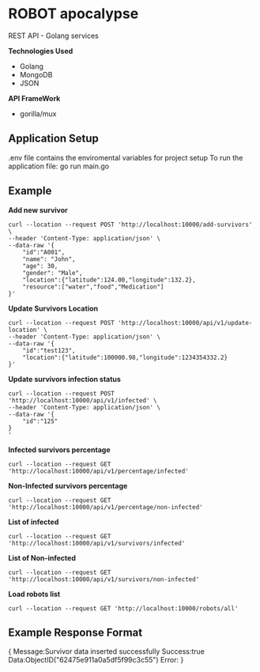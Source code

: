 # ROBOT apocalypse

REST API - Golang services

**Technologies Used**
- Golang
- MongoDB
- JSON

**API FrameWork**
- gorilla/mux


## Application Setup

.env file contains the enviromental variables for project setup
To run the application file:
    go run main.go

## Example

**Add new survivor**

    curl --location --request POST 'http://localhost:10000/add-survivors' \
    --header 'Content-Type: application/json' \
    --data-raw '{
        "id":"A001",
        "name": "John", 
        "age": 30, 
        "gender": "Male",
        "location":{"latitude":124.00,"longitude":132.2},
        "resource":["water","food","Medication"]
    }'
 

**Update Survivors Location**

    curl --location --request POST 'http://localhost:10000/api/v1/update-location' \
    --header 'Content-Type: application/json' \
    --data-raw '{
        "id":"test123",
        "location":{"latitude":100000.98,"longitude":1234354332.2}
    }'

**Update survivors infection status**

    curl --location --request POST 'http://localhost:10000/api/v1/infected' \
    --header 'Content-Type: application/json' \
    --data-raw '{
        "id":"125"
    }
    '

**Infected  survivors percentage**

    curl --location --request GET 'http://localhost:10000/api/v1/percentage/infected'

**Non-Infected  survivors percentage**
    
    curl --location --request GET 'http://localhost:10000/api/v1/percentage/non-infected'
   
**List of infected**

    curl --location --request GET 'http://localhost:10000/api/v1/survivors/infected'

**List of Non-infected**

    curl --location --request GET 'http://localhost:10000/api/v1/survivors/non-infected'
    
**Load robots list**

    curl --location --request GET 'http://localhost:10000/robots/all'

## Example Response Format

{
    Message:Survivor data inserted successfully 
    Success:true 
    Data:ObjectID("62475e911a0a5df5f99c3c55") 
    Error:<nil>
}
